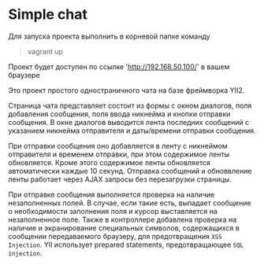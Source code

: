 Simple chat
================================

Для запуска проекта выполнить в корневой папке команду
> vagrant up

Проект будет доступен по ссылке 'http://192.168.50.100/' в вашем браузере

Это проект простого одностраничного чата на базе фреймворка YII2. 

Страница чата представляет состоит из формы с окном диалогов, поля добавления сообщения, поля ввода никнейма и кнопки отправки сообщения. В окне диалогов выводится лента последних сообщений с указанием никнейма отправителя и даты/времени отправки сообщения.


При отправки сообщения оно добавляется в ленту с никнеймом отправителя и временем отправки, при этом содержимое ленты обновляется. Кроме этого содержимое ленты обновляется автоматически каждые 10 секунд. Отправка сообщений и обноввление ленты работает через AJAX запросы без перезагрузки страницы.


При отправке сообщения выполняется проверка на наличие незаполненных полей. В случае, если такие есть, выпадает сообщение о необходимости заполнения поля и курсор выставляется на незаполненное поле.
Также в контроллере добавлена проверка на наличие и экранирование специальных символов, содержащихся в сообщении передаваемого браузеру, для предотвращения `XSS Injection`. 
YII использует prepared statements, предотвращающее `SQL injection`.

